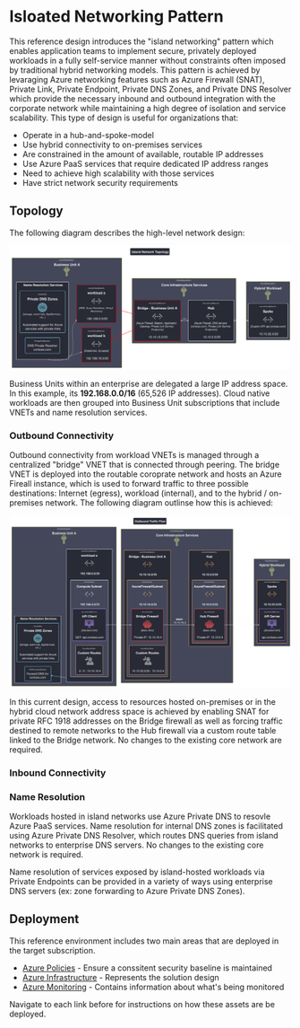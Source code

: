 # Isloated Networking Pattern

This reference design introduces the "island networking" pattern which enables application teams to implement secure, privately deployed workloads in a fully self-service manner without constraints often imposed by traditional hybrid networking models. This pattern is achieved by levaraging Azure networking features such as Azure Firewall (SNAT), Private Link, Private Endpoint, Private DNS Zones, and Private DNS Resolver which provide the necessary inbound and outbound integration with the corporate network while maintaining a high degree of isolation and service scalability. This type of design is useful for organizations that:

- Operate in a hub-and-spoke-model
- Use hybrid connectivity to on-premises services
- Are constrained in the amount of available, routable IP addresses
- Use Azure PaaS services that require dedicated IP address ranges
- Need to achieve high scalability with those services
- Have strict network security requirements

## Topology

The following diagram describes the high-level network design:

<img src="media/diagram-topology.svg" alt="Network diagram"/>

Business Units within an enterprise are delegated a large IP address space. In this example, its **192.168.0.0/16** (65,526 IP addresses). Cloud native workloads are then grouped into Business Unit subscriptions that include VNETs and name resolution services.

### Outbound Connectivity

Outbound connectivity from workload VNETs is managed through a centralized "bridge" VNET that is connected through peering. The bridge VNET is deployed into the routable coroprate network and hosts an Azure Fireall instance, which is used to forward traffic to three possible destinations: Internet (egress), workload (internal), and to the hybrid / on-premises network. The following diagram outlinse how this is achieved:

<img src="media/diagram-outbound-flow.svg" alt="Outbound flow diagram"/>

In this current design, access to resources hosted on-premises or in the hybrid cloud network address space is achieved by enabling SNAT for private RFC 1918 addresses on the Bridge firewall as well as forcing traffic destined to remote networks to the Hub firewall via a custom route table linked to the Bridge network. No changes to the existing core network are required.

### Inbound Connectivity

### Name Resolution

Workloads hosted in island networks use Azure Private DNS to resovle Azure PaaS services. Name resolution for internal DNS zones is facilitated using Azure Private DNS Resolver, which routes DNS queries from island networks to enterprise DNS servers. No changes to the existing core network is required.

Name resolution of services exposed by island-hosted workloads via Private Endpoints can be provided in a variety of ways using enterprise DNS servers (ex: zone forwarding to Azure Private DNS Zones).

## Deployment

This reference environment includes two main areas that are deployed in the target subscription.

- [Azure Policies](policies/readme.md) - Ensure a conssitent security baseline is maintained
- [Azure Infrastructure](deployment/readme.md) - Represents the solution design
- [Azure Monitoring](monitoring/readme.md) - Contains information about what's being monitored

Navigate to each link before for instructions on how these assets are be deployed.
